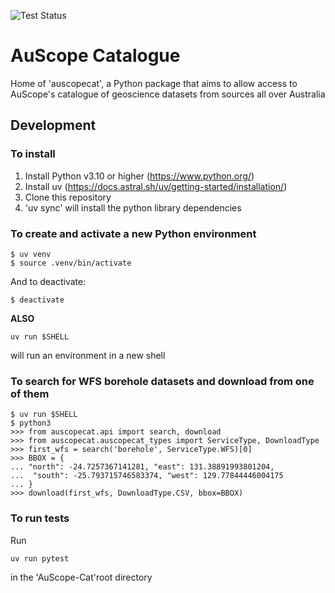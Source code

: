 ![Test Status](https://github.com/AuScope/AuScope-Cat/actions/workflows/python-build-test.yml/badge.svg)

# AuScope Catalogue
Home of 'auscopecat', a Python package that aims to allow access to AuScope's catalogue of geoscience datasets from sources all over Australia

## Development

### To install

1. Install Python v3.10 or higher (https://www.python.org/)
2. Install uv (https://docs.astral.sh/uv/getting-started/installation/)
3. Clone this repository
4. 'uv sync' will install the python library dependencies

### To create and activate a new Python environment

```
$ uv venv
$ source .venv/bin/activate
```

And to deactivate:
```
$ deactivate
```

**ALSO**

```
uv run $SHELL
```
will run an environment in a new shell

### To search for WFS borehole datasets and download from one of them

```
$ uv run $SHELL
$ python3
>>> from auscopecat.api import search, download
>>> from auscopecat.auscopecat_types import ServiceType, DownloadType
>>> first_wfs = search('borehole', ServiceType.WFS)[0]
>>> BBOX = {
... "north": -24.7257367141281, "east": 131.38891993801204,
...  "south": -25.793715746583374, "west": 129.77844446004175
... }
>>> download(first_wfs, DownloadType.CSV, bbox=BBOX)
```

### To run tests

Run
```
uv run pytest
```
in the 'AuScope-Cat'root directory



